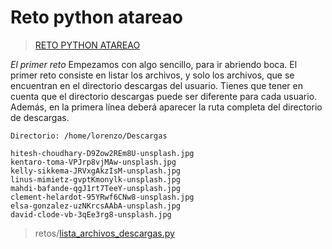 # Reto python atareao
>[RETO PYTHON ATAREAO](https://atareao.es/tutorial/reto-python/)

*El primer reto*
Empezamos con algo sencillo, para ir abriendo boca. El primer reto consiste en listar los archivos, y solo los archivos, que se encuentran en el directorio descargas del usuario. Tienes que tener en cuenta que el directorio descargas puede ser diferente para cada usuario. Además, en la primera línea deberá aparecer la ruta completa del directorio de descargas.
```shell
Directorio: /home/lorenzo/Descargas

hitesh-choudhary-D9Zow2REm8U-unsplash.jpg
kentaro-toma-VPJrp8vjMAw-unsplash.jpg
kelly-sikkema-JRVxgAkzIsM-unsplash.jpg
linus-mimietz-gvptKmonylk-unsplash.jpg
mahdi-bafande-qgJ1rt7TeeY-unsplash.jpg
clement-helardot-95YRwf6CNw8-unsplash.jpg
elsa-gonzalez-uzNKrcsAAbA-unsplash.jpg
david-clode-vb-3qEe3rg8-unsplash.jpg
```
>retos/[lista_archivos_descargas.py](https://github.com/badorius/curso-python/blob/master/reto_python_atareao/retos/lista_archivos_descargas.py)